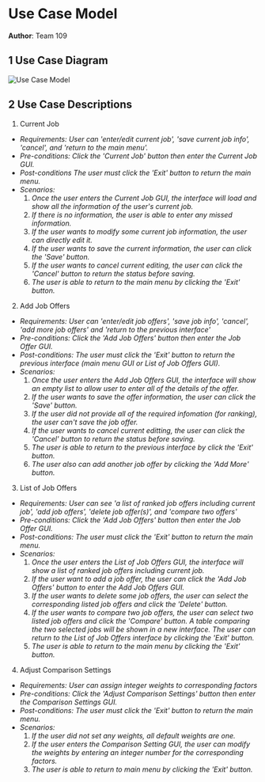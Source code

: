# Use Case Model

**Author**: Team 109

## 1 Use Case Diagram

![Use Case Model](\images\UseCaseModel.png)

## 2 Use Case Descriptions

1. Current Job
- *Requirements: User can 'enter/edit current job', 'save current job info', 'cancel', and 'return to the main menu'.*
- *Pre-conditions: Click the 'Current Job' button then enter the Current Job GUI.*  
- *Post-conditions The user must click the 'Exit' button to return the main menu.*
- *Scenarios:* 
    1. *Once the user enters the Current Job GUI, the interface will load and show all the information of the user's current job.* 
    1. *If there is no information, the user is able to enter any missed information.* 
    1. *If the user wants to modify some current job information, the user can directly edit it.* 
    1. *If the user wants to save the current information, the user can click the 'Save' button.*
    1. *If the user wants to cancel current editing, the user can click the 'Cancel' button to return the status before saving.* 
    1. *The user is able to return to the main menu by clicking the 'Exit' button.*  
   

2. Add Job Offers
- *Requirements: User can 'enter/edit job offers', 'save job info', 'cancel', 'add more job offers' and 'return to the previous interface'*
- *Pre-conditions: Click the 'Add Job Offers' button then enter the Job Offer GUI.*
- *Post-conditions: The user must click the 'Exit' button to return the previous interface (main menu GUI or List of Job Offers GUI).*
- *Scenarios:*
     1. *Once the user enters the Add Job Offers GUI, the interface will show an empty list to allow user to enter all of the details of the offer.* 
     1. *If the user wants to save the offer information, the user can click the 'Save' button.*
     1. *If the user did not provide all of the required infomation (for ranking), the user can't save the job offer.*
     1. *If the user wants to cancel current editting, the user can click the 'Cancel' button to return the status before saving.* 
     1. *The user is able to return to the previous interface by click the 'Exit' button.* 
     1. *The user also can add another job offer by clicking the 'Add More' button.* 
     

3. List of Job Offers 
- *Requirements: User can see 'a list of ranked job offers including current job', 'add job offers', 'delete job offer(s)', and 'compare two offers'*
- *Pre-conditions: Click the 'Add Job Offers' button then enter the Job Offer GUI.*
- *Post-conditions: The user must click the 'Exit' button to return the main menu.*
- *Scenarios:*
    1. *Once the user enters the List of Job Offers GUI, the interface will show a list of ranked job offers including current job.* 
    1. *If the user want to add a job offer, the user can click the 'Add Job Offers' button to enter the Add Job Offers GUI.*
    1. *If the user wants to delete some job offers, the user can select the corresponding listed job offers and click the 'Delete' button.* 
    1.  *If the user wants to compare two job offers, the user can select two listed job offers and click the 'Compare' button. A table comparing the two selected jobs will be shown in a new interface. The user can return to the List of Job Offers interface by clicking the 'Exit' button.*
    1. *The user is able to return to the main menu by clicking the 'Exit' button.* 

4. Adjust Comparison Settings
- *Requirements: User can assign integer weights to corresponding factors*
- *Pre-conditions: Click the 'Adjust Comparison Settings' button then enter the Comparison Settings GUI.*
- *Post-conditions: The user must click the 'Exit' button to return the main menu.*
- *Scenarios:*
     1. *If the user did not set any weights, all default weights are one.* 
     1. *If the user enters the Comparison Setting GUI, the user can modify the weights by entering an integer number for the corresponding factors.* 
     1. *The user is able to return to main menu by clicking the 'Exit' button.* 





